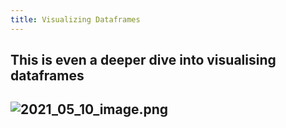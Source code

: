 ```yaml
---
title: Visualizing Dataframes
---
```


## This is even a deeper dive into visualising dataframes
##
## ![2021_05_10_image.png](https://cdn.logseq.com/%2F64147841-1d95-46bb-b17c-cb06faab68c356202d05-a832-4d06-9249-463b08b1659a2021_05_10_image.png?Expires=4774220107&Signature=onFAlYz34wXAHHGkaBNbMN0-Q4m0sJAKKwPc3x5Zag~RJMn4qxP04gZR17pHpy-xn0HD2PVImEe1otbyHeNCY3A06QR8NwRSQ7sg2ztHDiF5QhkzOQ0YvfrbMhgBZ7OjKVJFpqTxdFyyFpqgh17ob0wA2WJTkx51O3Nc9dKwKt0JKcyqzHDt3aAxLK9APHza-35Ud76SpIsK2w-LUNi9pZK7xfP46zvzMmbr65f4pktFGiwztGn0wvefIraLURn3TYfuKa6HefdnTk5yQaqSH-hpeof0DBI8oyOlb4zBSIu~01GZh0VijDx-T-GilOUZ16xj1IjjOw4b8iLOZ8~NRA__&Key-Pair-Id=APKAJE5CCD6X7MP6PTEA)
